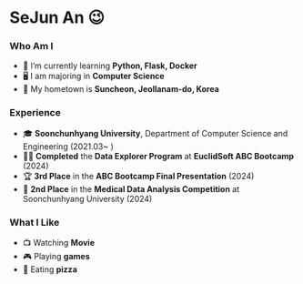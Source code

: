 # SeJun An 😉  

### Who Am I  
- 🌱 I’m currently learning **Python, Flask, Docker**  
- 🖥️ I am majoring in **Computer Science**  
- 🚅 My hometown is **Suncheon, Jeollanam-do, Korea**  

### Experience  
- 🎓 **Soonchunhyang University**, Department of Computer Science and Engineering (2021.03~ )  
- 👨‍💻 **Completed** the **Data Explorer Program** at **EuclidSoft ABC Bootcamp** (2024)
- 🏆 **3rd Place** in the **ABC Bootcamp Final Presentation** (2024)
- 🥈 **2nd Place** in the **Medical Data Analysis Competition** at Soonchunhyang University (2024)

### What I Like  
- 📺 Watching **Movie**  
- 🎮 Playing **games**  
- 🍕 Eating **pizza**  
